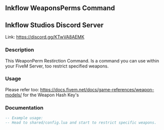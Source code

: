 ## Inkflow WeaponsPerms Command

## Inkflow Studios Discord Server

Link: https://discord.gg/KTwVA8AEMK
### Description

This WeaponPerm Restirction Command. Is a command you can use within your FiveM Server, too restrict specified weapons.

### Usage

Please refer too: https://docs.fivem.net/docs/game-references/weapon-models/ for the Weapon Hash Key's

### Documentation

```lua
-- Example usage:
-- Head to shared/config.lua and start to restrict specific weapons.
```
